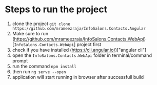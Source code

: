 # Steps to run the project

1. clone the project `git clone https://github.com/mrameezraja/InfoSalons.Contacts.Angular`
2. Make sure to run (https://github.com/mrameezraja/InfoSalons.Contacts.WebApi)[`InfoSalons.Contacts.WebApi`] project first
3. check if you have installed (https://cli.angular.io/)["angular cli"]
4. open the `InfoSalons.Contacts.WebApi` folder in terminal/command prompt
5. run the command `npm install`
6. then run `ng serve --open`
7. application will start running in browser after successfull build